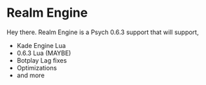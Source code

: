 # Realm Engine

Hey there. Realm Engine is a Psych 0.6.3 support that will support, 

- Kade Engine Lua
- 0.6.3 Lua (MAYBE)
- Botplay Lag fixes
- Optimizations
- and more

